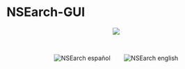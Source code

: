 # NSEarch-GUI
<p align="center">
  <img src="https://user-images.githubusercontent.com/77067446/188985663-936c54aa-4996-460f-a4c3-b883fc1c889d.png"/>
</p>
<br>
<p align="center">
  <a title="NSEarch en Español"><img title="NSEarch español" src="https://user-images.githubusercontent.com/77067446/188995348-237538e7-546f-4f4c-816c-52a958192f9d.png"/></a>&nbsp;&nbsp;&nbsp;&nbsp;&nbsp;&nbsp;&nbsp;&nbsp;<a title="NSEarch in English"><img title="NSEarch english" src="https://user-images.githubusercontent.com/77067446/188995414-ab936bf6-fa68-4eb9-879b-dfd805b7ea35.png"/></a>
</p>

